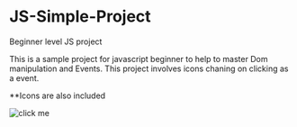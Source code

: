 # JS-Simple-Project
Beginner level JS project

This is a sample project for javascript beginner to help to master Dom manipulation and Events. This project involves icons chaning on clicking as a event.

**Icons are also included


![click me](https://user-images.githubusercontent.com/95611764/148204837-6c1d9779-951f-45ec-b5a3-c0fc9cb5ba24.jpeg)

